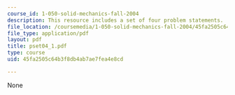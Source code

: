```yaml
---
course_id: 1-050-solid-mechanics-fall-2004
description: This resource includes a set of four problem statements.
file_location: /coursemedia/1-050-solid-mechanics-fall-2004/45fa2505c64b3f8db4ab7ae7fea4e8cd_pset04_1.pdf
file_type: application/pdf
layout: pdf
title: pset04_1.pdf
type: course
uid: 45fa2505c64b3f8db4ab7ae7fea4e8cd

---
```

None